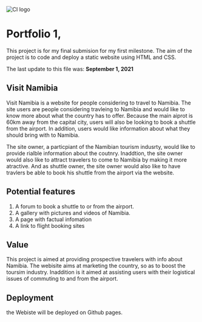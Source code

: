 ![CI logo](https://codeinstitute.s3.amazonaws.com/fullstack/ci_logo_small.png)

# Portfolio 1,

This project is for my final submision for my first milestone. The aim of the project is to code and deploy a static website using HTML and CSS. 

The last update to this file was: **September 1, 2021**

## Visit Namibia

Visit Namibia is a website for people considering to travel to Namibia. The site users are people considering travleing to Namibia and would like to know more about what the country has to offer. Because the main aiprot is 60km away from the capital city, users will also be looking to book a shuttle from the airport. In addition, users would like information about what they should bring with to Namibia.

The site owner, a particpiant of the Namibian tourism indusrty, would like to provide rialble information about the coutnry. Inaddtion, the site owner would also like to attract travelers to come to Namibia by making it more atractive. And as shuttle owner, the site owner would also like to have travlers be able to book his shuttle from the airport via the website. 


## Potential features 

1. A forum to book a shuttle to or from the airport.
2. A gallery with pictures and videos of Namibia.
3. A page with factual infomation
4. A link to flight booking sites

## Value

This project is aimed at providing prospective travelers with info about Namibia. The webisite aims at marketing the country, so as to boost the toursim industry. Inaddition is it aimed at assisting users with their logistical issues of commuting to and from  the airport. 

## Deployment

the Webiste will be deployed on Github pages.